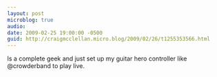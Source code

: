 ```yaml
---
layout: post
microblog: true
audio: 
date: 2009-02-25 19:00:00 -0500
guid: http://craigmcclellan.micro.blog/2009/02/26/t1255353566.html
---
```

Is a complete geek and just set up my guitar hero controller like @crowderband to play live.
